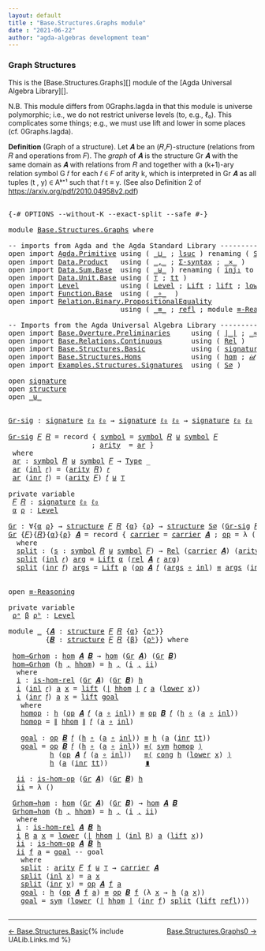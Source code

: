 ```yaml
---
layout: default
title : "Base.Structures.Graphs module"
date : "2021-06-22"
author: "agda-algebras development team"
---
```


### <a id="graph-structures">Graph Structures</a>

This is the [Base.Structures.Graphs][] module of the [Agda Universal Algebra Library][].

N.B. This module differs from 0Graphs.lagda in that this module is universe polymorphic; i.e., we do not restrict universe levels (to, e.g., ℓ₀). This complicates some things; e.g., we must use lift and lower in some places (cf. 0Graphs.lagda).

**Definition** (Graph of a structure). Let 𝑨 be an (𝑅,𝐹)-structure (relations from 𝑅 and operations from 𝐹).
The *graph* of 𝑨 is the structure Gr 𝑨 with the same domain as 𝑨 with relations from 𝑅 and together with a (k+1)-ary relation symbol G 𝑓 for each 𝑓 ∈ 𝐹 of arity k, which is interpreted in Gr 𝑨 as all tuples (t , y) ∈ Aᵏ⁺¹ such that 𝑓 t ≡ y. (See also Definition 2 of https://arxiv.org/pdf/2010.04958v2.pdf)


<pre class="Agda">

<a id="946" class="Symbol">{-#</a> <a id="950" class="Keyword">OPTIONS</a> <a id="958" class="Pragma">--without-K</a> <a id="970" class="Pragma">--exact-split</a> <a id="984" class="Pragma">--safe</a> <a id="991" class="Symbol">#-}</a>

<a id="996" class="Keyword">module</a> <a id="1003" href="Base.Structures.Graphs.html" class="Module">Base.Structures.Graphs</a> <a id="1026" class="Keyword">where</a>

<a id="1033" class="Comment">-- imports from Agda and the Agda Standard Library -------------------------------------------</a>
<a id="1128" class="Keyword">open</a> <a id="1133" class="Keyword">import</a> <a id="1140" href="Agda.Primitive.html" class="Module">Agda.Primitive</a> <a id="1155" class="Keyword">using</a> <a id="1161" class="Symbol">(</a> <a id="1163" href="Agda.Primitive.html#810" class="Primitive Operator">_⊔_</a> <a id="1167" class="Symbol">;</a> <a id="1169" href="Agda.Primitive.html#780" class="Primitive">lsuc</a> <a id="1174" class="Symbol">)</a> <a id="1176" class="Keyword">renaming</a> <a id="1185" class="Symbol">(</a> <a id="1187" href="Agda.Primitive.html#326" class="Primitive">Set</a> <a id="1191" class="Symbol">to</a> <a id="1194" class="Primitive">Type</a> <a id="1199" class="Symbol">;</a> <a id="1201" href="Agda.Primitive.html#764" class="Primitive">lzero</a>  <a id="1208" class="Symbol">to</a> <a id="1211" class="Primitive">ℓ₀</a> <a id="1214" class="Symbol">)</a>
<a id="1216" class="Keyword">open</a> <a id="1221" class="Keyword">import</a> <a id="1228" href="Data.Product.html" class="Module">Data.Product</a>   <a id="1243" class="Keyword">using</a> <a id="1249" class="Symbol">(</a> <a id="1251" href="Agda.Builtin.Sigma.html#236" class="InductiveConstructor Operator">_,_</a> <a id="1255" class="Symbol">;</a> <a id="1257" href="Data.Product.html#916" class="Function">Σ-syntax</a> <a id="1266" class="Symbol">;</a> <a id="1268" href="Data.Product.html#1167" class="Function Operator">_×_</a> <a id="1272" class="Symbol">)</a>
<a id="1274" class="Keyword">open</a> <a id="1279" class="Keyword">import</a> <a id="1286" href="Data.Sum.Base.html" class="Module">Data.Sum.Base</a>  <a id="1301" class="Keyword">using</a> <a id="1307" class="Symbol">(</a> <a id="1309" href="Data.Sum.Base.html#734" class="Datatype Operator">_⊎_</a> <a id="1313" class="Symbol">)</a> <a id="1315" class="Keyword">renaming</a> <a id="1324" class="Symbol">(</a> <a id="1326" href="Data.Sum.Base.html#784" class="InductiveConstructor">inj₁</a> <a id="1331" class="Symbol">to</a> <a id="1334" class="InductiveConstructor">inl</a> <a id="1338" class="Symbol">;</a> <a id="1340" href="Data.Sum.Base.html#809" class="InductiveConstructor">inj₂</a> <a id="1345" class="Symbol">to</a> <a id="1348" class="InductiveConstructor">inr</a> <a id="1352" class="Symbol">)</a>
<a id="1354" class="Keyword">open</a> <a id="1359" class="Keyword">import</a> <a id="1366" href="Data.Unit.Base.html" class="Module">Data.Unit.Base</a> <a id="1381" class="Keyword">using</a> <a id="1387" class="Symbol">(</a> <a id="1389" href="Agda.Builtin.Unit.html#164" class="Record">⊤</a> <a id="1391" class="Symbol">;</a> <a id="1393" href="Agda.Builtin.Unit.html#201" class="InductiveConstructor">tt</a> <a id="1396" class="Symbol">)</a>
<a id="1398" class="Keyword">open</a> <a id="1403" class="Keyword">import</a> <a id="1410" href="Level.html" class="Module">Level</a>          <a id="1425" class="Keyword">using</a> <a id="1431" class="Symbol">(</a> <a id="1433" href="Agda.Primitive.html#597" class="Postulate">Level</a> <a id="1439" class="Symbol">;</a> <a id="1441" href="Level.html#400" class="Record">Lift</a> <a id="1446" class="Symbol">;</a> <a id="1448" href="Level.html#457" class="InductiveConstructor">lift</a> <a id="1453" class="Symbol">;</a> <a id="1455" href="Level.html#470" class="Field">lower</a> <a id="1461" class="Symbol">)</a>
<a id="1463" class="Keyword">open</a> <a id="1468" class="Keyword">import</a> <a id="1475" href="Function.Base.html" class="Module">Function.Base</a>  <a id="1490" class="Keyword">using</a> <a id="1496" class="Symbol">(</a> <a id="1498" href="Function.Base.html#1031" class="Function Operator">_∘_</a>  <a id="1503" class="Symbol">)</a>
<a id="1505" class="Keyword">open</a> <a id="1510" class="Keyword">import</a> <a id="1517" href="Relation.Binary.PropositionalEquality.html" class="Module">Relation.Binary.PropositionalEquality</a>
                           <a id="1582" class="Keyword">using</a> <a id="1588" class="Symbol">(</a> <a id="1590" href="Agda.Builtin.Equality.html#151" class="Datatype Operator">_≡_</a> <a id="1594" class="Symbol">;</a> <a id="1596" href="Agda.Builtin.Equality.html#208" class="InductiveConstructor">refl</a> <a id="1601" class="Symbol">;</a> <a id="1603" class="Keyword">module</a> <a id="1610" href="Relation.Binary.PropositionalEquality.Core.html#2708" class="Module">≡-Reasoning</a> <a id="1622" class="Symbol">;</a> <a id="1624" href="Relation.Binary.PropositionalEquality.Core.html#1130" class="Function">cong</a> <a id="1629" class="Symbol">;</a> <a id="1631" href="Relation.Binary.PropositionalEquality.Core.html#1684" class="Function">sym</a> <a id="1635" class="Symbol">)</a>

<a id="1638" class="Comment">-- Imports from the Agda Universal Algebra Library ---------------------------------------------</a>
<a id="1735" class="Keyword">open</a> <a id="1740" class="Keyword">import</a> <a id="1747" href="Base.Overture.Preliminaries.html" class="Module">Base.Overture.Preliminaries</a>     <a id="1779" class="Keyword">using</a> <a id="1785" class="Symbol">(</a> <a id="1787" href="Base.Overture.Preliminaries.html#4402" class="Function Operator">∣_∣</a> <a id="1791" class="Symbol">;</a> <a id="1793" href="Base.Overture.Preliminaries.html#9670" class="Function Operator">_≈_</a> <a id="1797" class="Symbol">;</a> <a id="1799" href="Base.Overture.Preliminaries.html#4440" class="Function Operator">∥_∥</a> <a id="1803" class="Symbol">;</a> <a id="1805" href="Base.Overture.Preliminaries.html#5321" class="Function Operator">_∙_</a> <a id="1809" class="Symbol">;</a> <a id="1811" href="Base.Overture.Preliminaries.html#8995" class="Function">lower∼lift</a> <a id="1822" class="Symbol">;</a> <a id="1824" href="Base.Overture.Preliminaries.html#8919" class="Function">lift∼lower</a> <a id="1835" class="Symbol">)</a>
<a id="1837" class="Keyword">open</a> <a id="1842" class="Keyword">import</a> <a id="1849" href="Base.Relations.Continuous.html" class="Module">Base.Relations.Continuous</a>       <a id="1881" class="Keyword">using</a> <a id="1887" class="Symbol">(</a> <a id="1889" href="Base.Relations.Continuous.html#3942" class="Function">Rel</a> <a id="1893" class="Symbol">)</a>
<a id="1895" class="Keyword">open</a> <a id="1900" class="Keyword">import</a> <a id="1907" href="Base.Structures.Basic.html" class="Module">Base.Structures.Basic</a>           <a id="1939" class="Keyword">using</a> <a id="1945" class="Symbol">(</a> <a id="1947" href="Base.Structures.Basic.html#1264" class="Record">signature</a> <a id="1957" class="Symbol">;</a> <a id="1959" href="Base.Structures.Basic.html#1598" class="Record">structure</a> <a id="1969" class="Symbol">)</a>
<a id="1971" class="Keyword">open</a> <a id="1976" class="Keyword">import</a> <a id="1983" href="Base.Structures.Homs.html" class="Module">Base.Structures.Homs</a>            <a id="2015" class="Keyword">using</a> <a id="2021" class="Symbol">(</a> <a id="2023" href="Base.Structures.Homs.html#2869" class="Function">hom</a> <a id="2027" class="Symbol">;</a> <a id="2029" href="Base.Structures.Homs.html#3970" class="Function">𝒾𝒹</a> <a id="2032" class="Symbol">;</a> <a id="2034" href="Base.Structures.Homs.html#3878" class="Function">∘-hom</a> <a id="2040" class="Symbol">;</a> <a id="2042" href="Base.Structures.Homs.html#4917" class="Function">𝓁𝒾𝒻𝓉</a> <a id="2047" class="Symbol">;</a> <a id="2049" href="Base.Structures.Homs.html#5297" class="Function">𝓁ℴ𝓌ℯ𝓇</a> <a id="2055" class="Symbol">;</a> <a id="2057" href="Base.Structures.Homs.html#2453" class="Function">is-hom-rel</a><a id="2067" class="Symbol">;</a> <a id="2069" href="Base.Structures.Homs.html#2672" class="Function">is-hom-op</a><a id="2078" class="Symbol">)</a>
<a id="2080" class="Keyword">open</a> <a id="2085" class="Keyword">import</a> <a id="2092" href="Examples.Structures.Signatures.html" class="Module">Examples.Structures.Signatures</a>  <a id="2124" class="Keyword">using</a> <a id="2130" class="Symbol">(</a> <a id="2132" href="Examples.Structures.Signatures.html#710" class="Function">S∅</a> <a id="2135" class="Symbol">)</a>

<a id="2138" class="Keyword">open</a> <a id="2143" href="Base.Structures.Basic.html#1264" class="Module">signature</a>
<a id="2153" class="Keyword">open</a> <a id="2158" href="Base.Structures.Basic.html#1598" class="Module">structure</a>
<a id="2168" class="Keyword">open</a> <a id="2173" href="Data.Sum.Base.html#734" class="Module Operator">_⊎_</a>


<a id="Gr-sig"></a><a id="2179" href="Base.Structures.Graphs.html#2179" class="Function">Gr-sig</a> <a id="2186" class="Symbol">:</a> <a id="2188" href="Base.Structures.Basic.html#1264" class="Record">signature</a> <a id="2198" href="Base.Structures.Graphs.html#1211" class="Primitive">ℓ₀</a> <a id="2201" href="Base.Structures.Graphs.html#1211" class="Primitive">ℓ₀</a> <a id="2204" class="Symbol">→</a> <a id="2206" href="Base.Structures.Basic.html#1264" class="Record">signature</a> <a id="2216" href="Base.Structures.Graphs.html#1211" class="Primitive">ℓ₀</a> <a id="2219" href="Base.Structures.Graphs.html#1211" class="Primitive">ℓ₀</a> <a id="2222" class="Symbol">→</a> <a id="2224" href="Base.Structures.Basic.html#1264" class="Record">signature</a> <a id="2234" href="Base.Structures.Graphs.html#1211" class="Primitive">ℓ₀</a> <a id="2237" href="Base.Structures.Graphs.html#1211" class="Primitive">ℓ₀</a>

<a id="2241" href="Base.Structures.Graphs.html#2179" class="Function">Gr-sig</a> <a id="2248" href="Base.Structures.Graphs.html#2248" class="Bound">𝐹</a> <a id="2250" href="Base.Structures.Graphs.html#2250" class="Bound">𝑅</a> <a id="2252" class="Symbol">=</a> <a id="2254" class="Keyword">record</a> <a id="2261" class="Symbol">{</a> <a id="2263" href="Base.Structures.Basic.html#1325" class="Field">symbol</a> <a id="2270" class="Symbol">=</a> <a id="2272" href="Base.Structures.Basic.html#1325" class="Field">symbol</a> <a id="2279" href="Base.Structures.Graphs.html#2250" class="Bound">𝑅</a> <a id="2281" href="Data.Sum.Base.html#734" class="Datatype Operator">⊎</a> <a id="2283" href="Base.Structures.Basic.html#1325" class="Field">symbol</a> <a id="2290" href="Base.Structures.Graphs.html#2248" class="Bound">𝐹</a>
                    <a id="2312" class="Symbol">;</a> <a id="2314" href="Base.Structures.Basic.html#1343" class="Field">arity</a>  <a id="2321" class="Symbol">=</a> <a id="2323" href="Base.Structures.Graphs.html#2336" class="Function">ar</a> <a id="2326" class="Symbol">}</a>
 <a id="2329" class="Keyword">where</a>
 <a id="2336" href="Base.Structures.Graphs.html#2336" class="Function">ar</a> <a id="2339" class="Symbol">:</a> <a id="2341" href="Base.Structures.Basic.html#1325" class="Field">symbol</a> <a id="2348" href="Base.Structures.Graphs.html#2250" class="Bound">𝑅</a> <a id="2350" href="Data.Sum.Base.html#734" class="Datatype Operator">⊎</a> <a id="2352" href="Base.Structures.Basic.html#1325" class="Field">symbol</a> <a id="2359" href="Base.Structures.Graphs.html#2248" class="Bound">𝐹</a> <a id="2361" class="Symbol">→</a> <a id="2363" href="Base.Structures.Graphs.html#1194" class="Primitive">Type</a> <a id="2368" class="Symbol">_</a>
 <a id="2371" href="Base.Structures.Graphs.html#2336" class="Function">ar</a> <a id="2374" class="Symbol">(</a><a id="2375" href="Base.Structures.Graphs.html#1334" class="InductiveConstructor">inl</a> <a id="2379" href="Base.Structures.Graphs.html#2379" class="Bound">𝑟</a><a id="2380" class="Symbol">)</a> <a id="2382" class="Symbol">=</a> <a id="2384" class="Symbol">(</a><a id="2385" href="Base.Structures.Basic.html#1343" class="Field">arity</a> <a id="2391" href="Base.Structures.Graphs.html#2250" class="Bound">𝑅</a><a id="2392" class="Symbol">)</a> <a id="2394" href="Base.Structures.Graphs.html#2379" class="Bound">𝑟</a>
 <a id="2397" href="Base.Structures.Graphs.html#2336" class="Function">ar</a> <a id="2400" class="Symbol">(</a><a id="2401" href="Base.Structures.Graphs.html#1348" class="InductiveConstructor">inr</a> <a id="2405" href="Base.Structures.Graphs.html#2405" class="Bound">𝑓</a><a id="2406" class="Symbol">)</a> <a id="2408" class="Symbol">=</a> <a id="2410" class="Symbol">(</a><a id="2411" href="Base.Structures.Basic.html#1343" class="Field">arity</a> <a id="2417" href="Base.Structures.Graphs.html#2248" class="Bound">𝐹</a><a id="2418" class="Symbol">)</a> <a id="2420" href="Base.Structures.Graphs.html#2405" class="Bound">𝑓</a> <a id="2422" href="Data.Sum.Base.html#734" class="Datatype Operator">⊎</a> <a id="2424" href="Agda.Builtin.Unit.html#164" class="Record">⊤</a>

<a id="2427" class="Keyword">private</a> <a id="2435" class="Keyword">variable</a>
 <a id="2445" href="Base.Structures.Graphs.html#2445" class="Generalizable">𝐹</a> <a id="2447" href="Base.Structures.Graphs.html#2447" class="Generalizable">𝑅</a> <a id="2449" class="Symbol">:</a> <a id="2451" href="Base.Structures.Basic.html#1264" class="Record">signature</a> <a id="2461" href="Base.Structures.Graphs.html#1211" class="Primitive">ℓ₀</a> <a id="2464" href="Base.Structures.Graphs.html#1211" class="Primitive">ℓ₀</a>
 <a id="2468" href="Base.Structures.Graphs.html#2468" class="Generalizable">α</a> <a id="2470" href="Base.Structures.Graphs.html#2470" class="Generalizable">ρ</a> <a id="2472" class="Symbol">:</a> <a id="2474" href="Agda.Primitive.html#597" class="Postulate">Level</a>

<a id="Gr"></a><a id="2481" href="Base.Structures.Graphs.html#2481" class="Function">Gr</a> <a id="2484" class="Symbol">:</a> <a id="2486" class="Symbol">∀{</a><a id="2488" href="Base.Structures.Graphs.html#2488" class="Bound">α</a> <a id="2490" href="Base.Structures.Graphs.html#2490" class="Bound">ρ</a><a id="2491" class="Symbol">}</a> <a id="2493" class="Symbol">→</a> <a id="2495" href="Base.Structures.Basic.html#1598" class="Record">structure</a> <a id="2505" href="Base.Structures.Graphs.html#2445" class="Generalizable">𝐹</a> <a id="2507" href="Base.Structures.Graphs.html#2447" class="Generalizable">𝑅</a> <a id="2509" class="Symbol">{</a><a id="2510" href="Base.Structures.Graphs.html#2488" class="Bound">α</a><a id="2511" class="Symbol">}</a> <a id="2513" class="Symbol">{</a><a id="2514" href="Base.Structures.Graphs.html#2490" class="Bound">ρ</a><a id="2515" class="Symbol">}</a> <a id="2517" class="Symbol">→</a> <a id="2519" href="Base.Structures.Basic.html#1598" class="Record">structure</a> <a id="2529" href="Examples.Structures.Signatures.html#710" class="Function">S∅</a> <a id="2532" class="Symbol">(</a><a id="2533" href="Base.Structures.Graphs.html#2179" class="Function">Gr-sig</a> <a id="2540" href="Base.Structures.Graphs.html#2445" class="Generalizable">𝐹</a> <a id="2542" href="Base.Structures.Graphs.html#2447" class="Generalizable">𝑅</a><a id="2543" class="Symbol">)</a> <a id="2545" class="Symbol">{</a><a id="2546" href="Base.Structures.Graphs.html#2488" class="Bound">α</a><a id="2547" class="Symbol">}</a> <a id="2549" class="Symbol">{</a><a id="2550" href="Base.Structures.Graphs.html#2488" class="Bound">α</a> <a id="2552" href="Agda.Primitive.html#810" class="Primitive Operator">⊔</a> <a id="2554" href="Base.Structures.Graphs.html#2490" class="Bound">ρ</a><a id="2555" class="Symbol">}</a>
<a id="2557" href="Base.Structures.Graphs.html#2481" class="Function">Gr</a> <a id="2560" class="Symbol">{</a><a id="2561" href="Base.Structures.Graphs.html#2561" class="Bound">𝐹</a><a id="2562" class="Symbol">}{</a><a id="2564" href="Base.Structures.Graphs.html#2564" class="Bound">𝑅</a><a id="2565" class="Symbol">}{</a><a id="2567" href="Base.Structures.Graphs.html#2567" class="Bound">α</a><a id="2568" class="Symbol">}{</a><a id="2570" href="Base.Structures.Graphs.html#2570" class="Bound">ρ</a><a id="2571" class="Symbol">}</a> <a id="2573" href="Base.Structures.Graphs.html#2573" class="Bound">𝑨</a> <a id="2575" class="Symbol">=</a> <a id="2577" class="Keyword">record</a> <a id="2584" class="Symbol">{</a> <a id="2586" href="Base.Structures.Basic.html#1750" class="Field">carrier</a> <a id="2594" class="Symbol">=</a> <a id="2596" href="Base.Structures.Basic.html#1750" class="Field">carrier</a> <a id="2604" href="Base.Structures.Graphs.html#2573" class="Bound">𝑨</a> <a id="2606" class="Symbol">;</a> <a id="2608" href="Base.Structures.Basic.html#1769" class="Field">op</a> <a id="2611" class="Symbol">=</a> <a id="2613" class="Symbol">λ</a> <a id="2615" class="Symbol">()</a> <a id="2618" class="Symbol">;</a> <a id="2620" href="Base.Structures.Basic.html#1853" class="Field">rel</a> <a id="2624" class="Symbol">=</a> <a id="2626" href="Base.Structures.Graphs.html#2644" class="Function">split</a> <a id="2632" class="Symbol">}</a>
  <a id="2636" class="Keyword">where</a>
  <a id="2644" href="Base.Structures.Graphs.html#2644" class="Function">split</a> <a id="2650" class="Symbol">:</a> <a id="2652" class="Symbol">(</a><a id="2653" href="Base.Structures.Graphs.html#2653" class="Bound">s</a> <a id="2655" class="Symbol">:</a> <a id="2657" href="Base.Structures.Basic.html#1325" class="Field">symbol</a> <a id="2664" href="Base.Structures.Graphs.html#2564" class="Bound">𝑅</a> <a id="2666" href="Data.Sum.Base.html#734" class="Datatype Operator">⊎</a> <a id="2668" href="Base.Structures.Basic.html#1325" class="Field">symbol</a> <a id="2675" href="Base.Structures.Graphs.html#2561" class="Bound">𝐹</a><a id="2676" class="Symbol">)</a> <a id="2678" class="Symbol">→</a> <a id="2680" href="Base.Relations.Continuous.html#3942" class="Function">Rel</a> <a id="2684" class="Symbol">(</a><a id="2685" href="Base.Structures.Basic.html#1750" class="Field">carrier</a> <a id="2693" href="Base.Structures.Graphs.html#2573" class="Bound">𝑨</a><a id="2694" class="Symbol">)</a> <a id="2696" class="Symbol">(</a><a id="2697" href="Base.Structures.Basic.html#1343" class="Field">arity</a> <a id="2703" class="Symbol">(</a><a id="2704" href="Base.Structures.Graphs.html#2179" class="Function">Gr-sig</a> <a id="2711" href="Base.Structures.Graphs.html#2561" class="Bound">𝐹</a> <a id="2713" href="Base.Structures.Graphs.html#2564" class="Bound">𝑅</a><a id="2714" class="Symbol">)</a> <a id="2716" href="Base.Structures.Graphs.html#2653" class="Bound">s</a><a id="2717" class="Symbol">)</a> <a id="2719" class="Symbol">{</a><a id="2720" href="Base.Structures.Graphs.html#2567" class="Bound">α</a> <a id="2722" href="Agda.Primitive.html#810" class="Primitive Operator">⊔</a> <a id="2724" href="Base.Structures.Graphs.html#2570" class="Bound">ρ</a><a id="2725" class="Symbol">}</a>
  <a id="2729" href="Base.Structures.Graphs.html#2644" class="Function">split</a> <a id="2735" class="Symbol">(</a><a id="2736" href="Base.Structures.Graphs.html#1334" class="InductiveConstructor">inl</a> <a id="2740" href="Base.Structures.Graphs.html#2740" class="Bound">𝑟</a><a id="2741" class="Symbol">)</a> <a id="2743" href="Base.Structures.Graphs.html#2743" class="Bound">arg</a> <a id="2747" class="Symbol">=</a> <a id="2749" href="Level.html#400" class="Record">Lift</a> <a id="2754" href="Base.Structures.Graphs.html#2567" class="Bound">α</a> <a id="2756" class="Symbol">(</a><a id="2757" href="Base.Structures.Basic.html#1853" class="Field">rel</a> <a id="2761" href="Base.Structures.Graphs.html#2573" class="Bound">𝑨</a> <a id="2763" href="Base.Structures.Graphs.html#2740" class="Bound">𝑟</a> <a id="2765" href="Base.Structures.Graphs.html#2743" class="Bound">arg</a><a id="2768" class="Symbol">)</a>
  <a id="2772" href="Base.Structures.Graphs.html#2644" class="Function">split</a> <a id="2778" class="Symbol">(</a><a id="2779" href="Base.Structures.Graphs.html#1348" class="InductiveConstructor">inr</a> <a id="2783" href="Base.Structures.Graphs.html#2783" class="Bound">𝑓</a><a id="2784" class="Symbol">)</a> <a id="2786" href="Base.Structures.Graphs.html#2786" class="Bound">args</a> <a id="2791" class="Symbol">=</a> <a id="2793" href="Level.html#400" class="Record">Lift</a> <a id="2798" href="Base.Structures.Graphs.html#2570" class="Bound">ρ</a> <a id="2800" class="Symbol">(</a><a id="2801" href="Base.Structures.Basic.html#1769" class="Field">op</a> <a id="2804" href="Base.Structures.Graphs.html#2573" class="Bound">𝑨</a> <a id="2806" href="Base.Structures.Graphs.html#2783" class="Bound">𝑓</a> <a id="2808" class="Symbol">(</a><a id="2809" href="Base.Structures.Graphs.html#2786" class="Bound">args</a> <a id="2814" href="Function.Base.html#1031" class="Function Operator">∘</a> <a id="2816" href="Base.Structures.Graphs.html#1334" class="InductiveConstructor">inl</a><a id="2819" class="Symbol">)</a> <a id="2821" href="Agda.Builtin.Equality.html#151" class="Datatype Operator">≡</a> <a id="2823" href="Base.Structures.Graphs.html#2786" class="Bound">args</a> <a id="2828" class="Symbol">(</a><a id="2829" href="Base.Structures.Graphs.html#1348" class="InductiveConstructor">inr</a> <a id="2833" href="Agda.Builtin.Unit.html#201" class="InductiveConstructor">tt</a><a id="2835" class="Symbol">))</a>


<a id="2840" class="Keyword">open</a> <a id="2845" href="Relation.Binary.PropositionalEquality.Core.html#2708" class="Module">≡-Reasoning</a>

<a id="2858" class="Keyword">private</a> <a id="2866" class="Keyword">variable</a>
 <a id="2876" href="Base.Structures.Graphs.html#2876" class="Generalizable">ρᵃ</a> <a id="2879" href="Base.Structures.Graphs.html#2879" class="Generalizable">β</a> <a id="2881" href="Base.Structures.Graphs.html#2881" class="Generalizable">ρᵇ</a> <a id="2884" class="Symbol">:</a> <a id="2886" href="Agda.Primitive.html#597" class="Postulate">Level</a>

<a id="2893" class="Keyword">module</a> <a id="2900" href="Base.Structures.Graphs.html#2900" class="Module">_</a> <a id="2902" class="Symbol">{</a><a id="2903" href="Base.Structures.Graphs.html#2903" class="Bound">𝑨</a> <a id="2905" class="Symbol">:</a> <a id="2907" href="Base.Structures.Basic.html#1598" class="Record">structure</a> <a id="2917" href="Base.Structures.Graphs.html#2445" class="Generalizable">𝐹</a> <a id="2919" href="Base.Structures.Graphs.html#2447" class="Generalizable">𝑅</a> <a id="2921" class="Symbol">{</a><a id="2922" href="Base.Structures.Graphs.html#2468" class="Generalizable">α</a><a id="2923" class="Symbol">}</a> <a id="2925" class="Symbol">{</a><a id="2926" href="Base.Structures.Graphs.html#2876" class="Generalizable">ρᵃ</a><a id="2928" class="Symbol">}}</a>
         <a id="2940" class="Symbol">{</a><a id="2941" href="Base.Structures.Graphs.html#2941" class="Bound">𝑩</a> <a id="2943" class="Symbol">:</a> <a id="2945" href="Base.Structures.Basic.html#1598" class="Record">structure</a> <a id="2955" href="Base.Structures.Graphs.html#2445" class="Generalizable">𝐹</a> <a id="2957" href="Base.Structures.Graphs.html#2447" class="Generalizable">𝑅</a> <a id="2959" class="Symbol">{</a><a id="2960" href="Base.Structures.Graphs.html#2879" class="Generalizable">β</a><a id="2961" class="Symbol">}</a> <a id="2963" class="Symbol">{</a><a id="2964" href="Base.Structures.Graphs.html#2881" class="Generalizable">ρᵇ</a><a id="2966" class="Symbol">}}</a> <a id="2969" class="Keyword">where</a>

 <a id="2977" href="Base.Structures.Graphs.html#2977" class="Function">hom→Grhom</a> <a id="2987" class="Symbol">:</a> <a id="2989" href="Base.Structures.Homs.html#2869" class="Function">hom</a> <a id="2993" href="Base.Structures.Graphs.html#2903" class="Bound">𝑨</a> <a id="2995" href="Base.Structures.Graphs.html#2941" class="Bound">𝑩</a> <a id="2997" class="Symbol">→</a> <a id="2999" href="Base.Structures.Homs.html#2869" class="Function">hom</a> <a id="3003" class="Symbol">(</a><a id="3004" href="Base.Structures.Graphs.html#2481" class="Function">Gr</a> <a id="3007" href="Base.Structures.Graphs.html#2903" class="Bound">𝑨</a><a id="3008" class="Symbol">)</a> <a id="3010" class="Symbol">(</a><a id="3011" href="Base.Structures.Graphs.html#2481" class="Function">Gr</a> <a id="3014" href="Base.Structures.Graphs.html#2941" class="Bound">𝑩</a><a id="3015" class="Symbol">)</a>
 <a id="3018" href="Base.Structures.Graphs.html#2977" class="Function">hom→Grhom</a> <a id="3028" class="Symbol">(</a><a id="3029" href="Base.Structures.Graphs.html#3029" class="Bound">h</a> <a id="3031" href="Agda.Builtin.Sigma.html#236" class="InductiveConstructor Operator">,</a> <a id="3033" href="Base.Structures.Graphs.html#3033" class="Bound">hhom</a><a id="3037" class="Symbol">)</a> <a id="3039" class="Symbol">=</a> <a id="3041" href="Base.Structures.Graphs.html#3029" class="Bound">h</a> <a id="3043" href="Agda.Builtin.Sigma.html#236" class="InductiveConstructor Operator">,</a> <a id="3045" class="Symbol">(</a><a id="3046" href="Base.Structures.Graphs.html#3064" class="Function">i</a> <a id="3048" href="Agda.Builtin.Sigma.html#236" class="InductiveConstructor Operator">,</a> <a id="3050" href="Base.Structures.Graphs.html#3461" class="Function">ii</a><a id="3052" class="Symbol">)</a>
  <a id="3056" class="Keyword">where</a>
  <a id="3064" href="Base.Structures.Graphs.html#3064" class="Function">i</a> <a id="3066" class="Symbol">:</a> <a id="3068" href="Base.Structures.Homs.html#2453" class="Function">is-hom-rel</a> <a id="3079" class="Symbol">(</a><a id="3080" href="Base.Structures.Graphs.html#2481" class="Function">Gr</a> <a id="3083" href="Base.Structures.Graphs.html#2903" class="Bound">𝑨</a><a id="3084" class="Symbol">)</a> <a id="3086" class="Symbol">(</a><a id="3087" href="Base.Structures.Graphs.html#2481" class="Function">Gr</a> <a id="3090" href="Base.Structures.Graphs.html#2941" class="Bound">𝑩</a><a id="3091" class="Symbol">)</a> <a id="3093" href="Base.Structures.Graphs.html#3029" class="Bound">h</a>
  <a id="3097" href="Base.Structures.Graphs.html#3064" class="Function">i</a> <a id="3099" class="Symbol">(</a><a id="3100" href="Base.Structures.Graphs.html#1334" class="InductiveConstructor">inl</a> <a id="3104" href="Base.Structures.Graphs.html#3104" class="Bound">𝑟</a><a id="3105" class="Symbol">)</a> <a id="3107" href="Base.Structures.Graphs.html#3107" class="Bound">a</a> <a id="3109" href="Base.Structures.Graphs.html#3109" class="Bound">x</a> <a id="3111" class="Symbol">=</a> <a id="3113" href="Level.html#457" class="InductiveConstructor">lift</a> <a id="3118" class="Symbol">(</a><a id="3119" href="Base.Overture.Preliminaries.html#4402" class="Function Operator">∣</a> <a id="3121" href="Base.Structures.Graphs.html#3033" class="Bound">hhom</a> <a id="3126" href="Base.Overture.Preliminaries.html#4402" class="Function Operator">∣</a> <a id="3128" href="Base.Structures.Graphs.html#3104" class="Bound">𝑟</a> <a id="3130" href="Base.Structures.Graphs.html#3107" class="Bound">a</a> <a id="3132" class="Symbol">(</a><a id="3133" href="Level.html#470" class="Field">lower</a> <a id="3139" href="Base.Structures.Graphs.html#3109" class="Bound">x</a><a id="3140" class="Symbol">))</a>
  <a id="3145" href="Base.Structures.Graphs.html#3064" class="Function">i</a> <a id="3147" class="Symbol">(</a><a id="3148" href="Base.Structures.Graphs.html#1348" class="InductiveConstructor">inr</a> <a id="3152" href="Base.Structures.Graphs.html#3152" class="Bound">𝑓</a><a id="3153" class="Symbol">)</a> <a id="3155" href="Base.Structures.Graphs.html#3155" class="Bound">a</a> <a id="3157" href="Base.Structures.Graphs.html#3157" class="Bound">x</a> <a id="3159" class="Symbol">=</a> <a id="3161" href="Level.html#457" class="InductiveConstructor">lift</a> <a id="3166" href="Base.Structures.Graphs.html#3273" class="Function">goal</a>
   <a id="3174" class="Keyword">where</a>
   <a id="3183" href="Base.Structures.Graphs.html#3183" class="Function">homop</a> <a id="3189" class="Symbol">:</a> <a id="3191" href="Base.Structures.Graphs.html#3029" class="Bound">h</a> <a id="3193" class="Symbol">(</a><a id="3194" href="Base.Structures.Basic.html#1769" class="Field">op</a> <a id="3197" href="Base.Structures.Graphs.html#2903" class="Bound">𝑨</a> <a id="3199" href="Base.Structures.Graphs.html#3152" class="Bound">𝑓</a> <a id="3201" class="Symbol">(</a><a id="3202" href="Base.Structures.Graphs.html#3155" class="Bound">a</a> <a id="3204" href="Function.Base.html#1031" class="Function Operator">∘</a> <a id="3206" href="Base.Structures.Graphs.html#1334" class="InductiveConstructor">inl</a><a id="3209" class="Symbol">))</a> <a id="3212" href="Agda.Builtin.Equality.html#151" class="Datatype Operator">≡</a> <a id="3214" href="Base.Structures.Basic.html#1769" class="Field">op</a> <a id="3217" href="Base.Structures.Graphs.html#2941" class="Bound">𝑩</a> <a id="3219" href="Base.Structures.Graphs.html#3152" class="Bound">𝑓</a> <a id="3221" class="Symbol">(</a><a id="3222" href="Base.Structures.Graphs.html#3029" class="Bound">h</a> <a id="3224" href="Function.Base.html#1031" class="Function Operator">∘</a> <a id="3226" class="Symbol">(</a><a id="3227" href="Base.Structures.Graphs.html#3155" class="Bound">a</a> <a id="3229" href="Function.Base.html#1031" class="Function Operator">∘</a> <a id="3231" href="Base.Structures.Graphs.html#1334" class="InductiveConstructor">inl</a><a id="3234" class="Symbol">))</a>
   <a id="3240" href="Base.Structures.Graphs.html#3183" class="Function">homop</a> <a id="3246" class="Symbol">=</a> <a id="3248" href="Base.Overture.Preliminaries.html#4440" class="Function Operator">∥</a> <a id="3250" href="Base.Structures.Graphs.html#3033" class="Bound">hhom</a> <a id="3255" href="Base.Overture.Preliminaries.html#4440" class="Function Operator">∥</a> <a id="3257" href="Base.Structures.Graphs.html#3152" class="Bound">𝑓</a> <a id="3259" class="Symbol">(</a><a id="3260" href="Base.Structures.Graphs.html#3155" class="Bound">a</a> <a id="3262" href="Function.Base.html#1031" class="Function Operator">∘</a> <a id="3264" href="Base.Structures.Graphs.html#1334" class="InductiveConstructor">inl</a><a id="3267" class="Symbol">)</a>

   <a id="3273" href="Base.Structures.Graphs.html#3273" class="Function">goal</a> <a id="3278" class="Symbol">:</a> <a id="3280" href="Base.Structures.Basic.html#1769" class="Field">op</a> <a id="3283" href="Base.Structures.Graphs.html#2941" class="Bound">𝑩</a> <a id="3285" href="Base.Structures.Graphs.html#3152" class="Bound">𝑓</a> <a id="3287" class="Symbol">(</a><a id="3288" href="Base.Structures.Graphs.html#3029" class="Bound">h</a> <a id="3290" href="Function.Base.html#1031" class="Function Operator">∘</a> <a id="3292" class="Symbol">(</a><a id="3293" href="Base.Structures.Graphs.html#3155" class="Bound">a</a> <a id="3295" href="Function.Base.html#1031" class="Function Operator">∘</a> <a id="3297" href="Base.Structures.Graphs.html#1334" class="InductiveConstructor">inl</a><a id="3300" class="Symbol">))</a> <a id="3303" href="Agda.Builtin.Equality.html#151" class="Datatype Operator">≡</a> <a id="3305" href="Base.Structures.Graphs.html#3029" class="Bound">h</a> <a id="3307" class="Symbol">(</a><a id="3308" href="Base.Structures.Graphs.html#3155" class="Bound">a</a> <a id="3310" class="Symbol">(</a><a id="3311" href="Base.Structures.Graphs.html#1348" class="InductiveConstructor">inr</a> <a id="3315" href="Agda.Builtin.Unit.html#201" class="InductiveConstructor">tt</a><a id="3317" class="Symbol">))</a>
   <a id="3323" href="Base.Structures.Graphs.html#3273" class="Function">goal</a> <a id="3328" class="Symbol">=</a> <a id="3330" href="Base.Structures.Basic.html#1769" class="Field">op</a> <a id="3333" href="Base.Structures.Graphs.html#2941" class="Bound">𝑩</a> <a id="3335" href="Base.Structures.Graphs.html#3152" class="Bound">𝑓</a> <a id="3337" class="Symbol">(</a><a id="3338" href="Base.Structures.Graphs.html#3029" class="Bound">h</a> <a id="3340" href="Function.Base.html#1031" class="Function Operator">∘</a> <a id="3342" class="Symbol">(</a><a id="3343" href="Base.Structures.Graphs.html#3155" class="Bound">a</a> <a id="3345" href="Function.Base.html#1031" class="Function Operator">∘</a> <a id="3347" href="Base.Structures.Graphs.html#1334" class="InductiveConstructor">inl</a><a id="3350" class="Symbol">))</a> <a id="3353" href="Relation.Binary.PropositionalEquality.Core.html#2923" class="Function">≡⟨</a> <a id="3356" href="Relation.Binary.PropositionalEquality.Core.html#1684" class="Function">sym</a> <a id="3360" href="Base.Structures.Graphs.html#3183" class="Function">homop</a> <a id="3366" href="Relation.Binary.PropositionalEquality.Core.html#2923" class="Function">⟩</a>
          <a id="3378" href="Base.Structures.Graphs.html#3029" class="Bound">h</a> <a id="3380" class="Symbol">(</a><a id="3381" href="Base.Structures.Basic.html#1769" class="Field">op</a> <a id="3384" href="Base.Structures.Graphs.html#2903" class="Bound">𝑨</a> <a id="3386" href="Base.Structures.Graphs.html#3152" class="Bound">𝑓</a> <a id="3388" class="Symbol">(</a><a id="3389" href="Base.Structures.Graphs.html#3155" class="Bound">a</a> <a id="3391" href="Function.Base.html#1031" class="Function Operator">∘</a> <a id="3393" href="Base.Structures.Graphs.html#1334" class="InductiveConstructor">inl</a><a id="3396" class="Symbol">))</a>   <a id="3401" href="Relation.Binary.PropositionalEquality.Core.html#2923" class="Function">≡⟨</a> <a id="3404" href="Relation.Binary.PropositionalEquality.Core.html#1130" class="Function">cong</a> <a id="3409" href="Base.Structures.Graphs.html#3029" class="Bound">h</a> <a id="3411" class="Symbol">(</a><a id="3412" href="Level.html#470" class="Field">lower</a> <a id="3418" href="Base.Structures.Graphs.html#3157" class="Bound">x</a><a id="3419" class="Symbol">)</a> <a id="3421" href="Relation.Binary.PropositionalEquality.Core.html#2923" class="Function">⟩</a>
          <a id="3433" href="Base.Structures.Graphs.html#3029" class="Bound">h</a> <a id="3435" class="Symbol">(</a><a id="3436" href="Base.Structures.Graphs.html#3155" class="Bound">a</a> <a id="3438" class="Symbol">(</a><a id="3439" href="Base.Structures.Graphs.html#1348" class="InductiveConstructor">inr</a> <a id="3443" href="Agda.Builtin.Unit.html#201" class="InductiveConstructor">tt</a><a id="3445" class="Symbol">))</a>         <a id="3456" href="Relation.Binary.PropositionalEquality.Core.html#3105" class="Function Operator">∎</a>

  <a id="3461" href="Base.Structures.Graphs.html#3461" class="Function">ii</a> <a id="3464" class="Symbol">:</a> <a id="3466" href="Base.Structures.Homs.html#2672" class="Function">is-hom-op</a> <a id="3476" class="Symbol">(</a><a id="3477" href="Base.Structures.Graphs.html#2481" class="Function">Gr</a> <a id="3480" href="Base.Structures.Graphs.html#2903" class="Bound">𝑨</a><a id="3481" class="Symbol">)</a> <a id="3483" class="Symbol">(</a><a id="3484" href="Base.Structures.Graphs.html#2481" class="Function">Gr</a> <a id="3487" href="Base.Structures.Graphs.html#2941" class="Bound">𝑩</a><a id="3488" class="Symbol">)</a> <a id="3490" href="Base.Structures.Graphs.html#3029" class="Bound">h</a>
  <a id="3494" href="Base.Structures.Graphs.html#3461" class="Function">ii</a> <a id="3497" class="Symbol">=</a> <a id="3499" class="Symbol">λ</a> <a id="3501" class="Symbol">()</a>

 <a id="3506" href="Base.Structures.Graphs.html#3506" class="Function">Grhom→hom</a> <a id="3516" class="Symbol">:</a> <a id="3518" href="Base.Structures.Homs.html#2869" class="Function">hom</a> <a id="3522" class="Symbol">(</a><a id="3523" href="Base.Structures.Graphs.html#2481" class="Function">Gr</a> <a id="3526" href="Base.Structures.Graphs.html#2903" class="Bound">𝑨</a><a id="3527" class="Symbol">)</a> <a id="3529" class="Symbol">(</a><a id="3530" href="Base.Structures.Graphs.html#2481" class="Function">Gr</a> <a id="3533" href="Base.Structures.Graphs.html#2941" class="Bound">𝑩</a><a id="3534" class="Symbol">)</a> <a id="3536" class="Symbol">→</a> <a id="3538" href="Base.Structures.Homs.html#2869" class="Function">hom</a> <a id="3542" href="Base.Structures.Graphs.html#2903" class="Bound">𝑨</a> <a id="3544" href="Base.Structures.Graphs.html#2941" class="Bound">𝑩</a>
 <a id="3547" href="Base.Structures.Graphs.html#3506" class="Function">Grhom→hom</a> <a id="3557" class="Symbol">(</a><a id="3558" href="Base.Structures.Graphs.html#3558" class="Bound">h</a> <a id="3560" href="Agda.Builtin.Sigma.html#236" class="InductiveConstructor Operator">,</a> <a id="3562" href="Base.Structures.Graphs.html#3562" class="Bound">hhom</a><a id="3566" class="Symbol">)</a> <a id="3568" class="Symbol">=</a> <a id="3570" href="Base.Structures.Graphs.html#3558" class="Bound">h</a> <a id="3572" href="Agda.Builtin.Sigma.html#236" class="InductiveConstructor Operator">,</a> <a id="3574" class="Symbol">(</a><a id="3575" href="Base.Structures.Graphs.html#3593" class="Function">i</a> <a id="3577" href="Agda.Builtin.Sigma.html#236" class="InductiveConstructor Operator">,</a> <a id="3579" href="Base.Structures.Graphs.html#3664" class="Function">ii</a><a id="3581" class="Symbol">)</a>
  <a id="3585" class="Keyword">where</a>
  <a id="3593" href="Base.Structures.Graphs.html#3593" class="Function">i</a> <a id="3595" class="Symbol">:</a> <a id="3597" href="Base.Structures.Homs.html#2453" class="Function">is-hom-rel</a> <a id="3608" href="Base.Structures.Graphs.html#2903" class="Bound">𝑨</a> <a id="3610" href="Base.Structures.Graphs.html#2941" class="Bound">𝑩</a> <a id="3612" href="Base.Structures.Graphs.html#3558" class="Bound">h</a>
  <a id="3616" href="Base.Structures.Graphs.html#3593" class="Function">i</a> <a id="3618" href="Base.Structures.Graphs.html#3618" class="Bound">R</a> <a id="3620" href="Base.Structures.Graphs.html#3620" class="Bound">a</a> <a id="3622" href="Base.Structures.Graphs.html#3622" class="Bound">x</a> <a id="3624" class="Symbol">=</a> <a id="3626" href="Level.html#470" class="Field">lower</a> <a id="3632" class="Symbol">(</a><a id="3633" href="Base.Overture.Preliminaries.html#4402" class="Function Operator">∣</a> <a id="3635" href="Base.Structures.Graphs.html#3562" class="Bound">hhom</a> <a id="3640" href="Base.Overture.Preliminaries.html#4402" class="Function Operator">∣</a> <a id="3642" class="Symbol">(</a><a id="3643" href="Base.Structures.Graphs.html#1334" class="InductiveConstructor">inl</a> <a id="3647" href="Base.Structures.Graphs.html#3618" class="Bound">R</a><a id="3648" class="Symbol">)</a> <a id="3650" href="Base.Structures.Graphs.html#3620" class="Bound">a</a> <a id="3652" class="Symbol">(</a><a id="3653" href="Level.html#457" class="InductiveConstructor">lift</a> <a id="3658" href="Base.Structures.Graphs.html#3622" class="Bound">x</a><a id="3659" class="Symbol">))</a>
  <a id="3664" href="Base.Structures.Graphs.html#3664" class="Function">ii</a> <a id="3667" class="Symbol">:</a> <a id="3669" href="Base.Structures.Homs.html#2672" class="Function">is-hom-op</a> <a id="3679" href="Base.Structures.Graphs.html#2903" class="Bound">𝑨</a> <a id="3681" href="Base.Structures.Graphs.html#2941" class="Bound">𝑩</a> <a id="3683" href="Base.Structures.Graphs.html#3558" class="Bound">h</a>
  <a id="3687" href="Base.Structures.Graphs.html#3664" class="Function">ii</a> <a id="3690" href="Base.Structures.Graphs.html#3690" class="Bound">f</a> <a id="3692" href="Base.Structures.Graphs.html#3692" class="Bound">a</a> <a id="3694" class="Symbol">=</a> <a id="3696" href="Base.Structures.Graphs.html#3809" class="Function">goal</a> <a id="3701" class="Comment">-- goal</a>
   <a id="3712" class="Keyword">where</a>
   <a id="3721" href="Base.Structures.Graphs.html#3721" class="Function">split</a> <a id="3727" class="Symbol">:</a> <a id="3729" href="Base.Structures.Basic.html#1343" class="Field">arity</a> <a id="3735" href="Base.Structures.Graphs.html#2917" class="Bound">𝐹</a> <a id="3737" href="Base.Structures.Graphs.html#3690" class="Bound">f</a> <a id="3739" href="Data.Sum.Base.html#734" class="Datatype Operator">⊎</a> <a id="3741" href="Agda.Builtin.Unit.html#164" class="Record">⊤</a> <a id="3743" class="Symbol">→</a> <a id="3745" href="Base.Structures.Basic.html#1750" class="Field">carrier</a> <a id="3753" href="Base.Structures.Graphs.html#2903" class="Bound">𝑨</a>
   <a id="3758" href="Base.Structures.Graphs.html#3721" class="Function">split</a> <a id="3764" class="Symbol">(</a><a id="3765" href="Base.Structures.Graphs.html#1334" class="InductiveConstructor">inl</a> <a id="3769" href="Base.Structures.Graphs.html#3769" class="Bound">x</a><a id="3770" class="Symbol">)</a> <a id="3772" class="Symbol">=</a> <a id="3774" href="Base.Structures.Graphs.html#3692" class="Bound">a</a> <a id="3776" href="Base.Structures.Graphs.html#3769" class="Bound">x</a>
   <a id="3781" href="Base.Structures.Graphs.html#3721" class="Function">split</a> <a id="3787" class="Symbol">(</a><a id="3788" href="Base.Structures.Graphs.html#1348" class="InductiveConstructor">inr</a> <a id="3792" href="Base.Structures.Graphs.html#3792" class="Bound">y</a><a id="3793" class="Symbol">)</a> <a id="3795" class="Symbol">=</a> <a id="3797" href="Base.Structures.Basic.html#1769" class="Field">op</a> <a id="3800" href="Base.Structures.Graphs.html#2903" class="Bound">𝑨</a> <a id="3802" href="Base.Structures.Graphs.html#3690" class="Bound">f</a> <a id="3804" href="Base.Structures.Graphs.html#3692" class="Bound">a</a>
   <a id="3809" href="Base.Structures.Graphs.html#3809" class="Function">goal</a> <a id="3814" class="Symbol">:</a> <a id="3816" href="Base.Structures.Graphs.html#3558" class="Bound">h</a> <a id="3818" class="Symbol">(</a><a id="3819" href="Base.Structures.Basic.html#1769" class="Field">op</a> <a id="3822" href="Base.Structures.Graphs.html#2903" class="Bound">𝑨</a> <a id="3824" href="Base.Structures.Graphs.html#3690" class="Bound">f</a> <a id="3826" href="Base.Structures.Graphs.html#3692" class="Bound">a</a><a id="3827" class="Symbol">)</a> <a id="3829" href="Agda.Builtin.Equality.html#151" class="Datatype Operator">≡</a> <a id="3831" href="Base.Structures.Basic.html#1769" class="Field">op</a> <a id="3834" href="Base.Structures.Graphs.html#2941" class="Bound">𝑩</a> <a id="3836" href="Base.Structures.Graphs.html#3690" class="Bound">f</a> <a id="3838" class="Symbol">(λ</a> <a id="3841" href="Base.Structures.Graphs.html#3841" class="Bound">x</a> <a id="3843" class="Symbol">→</a> <a id="3845" href="Base.Structures.Graphs.html#3558" class="Bound">h</a> <a id="3847" class="Symbol">(</a><a id="3848" href="Base.Structures.Graphs.html#3692" class="Bound">a</a> <a id="3850" href="Base.Structures.Graphs.html#3841" class="Bound">x</a><a id="3851" class="Symbol">))</a>
   <a id="3857" href="Base.Structures.Graphs.html#3809" class="Function">goal</a> <a id="3862" class="Symbol">=</a> <a id="3864" href="Relation.Binary.PropositionalEquality.Core.html#1684" class="Function">sym</a> <a id="3868" class="Symbol">(</a><a id="3869" href="Level.html#470" class="Field">lower</a> <a id="3875" class="Symbol">(</a><a id="3876" href="Base.Overture.Preliminaries.html#4402" class="Function Operator">∣</a> <a id="3878" href="Base.Structures.Graphs.html#3562" class="Bound">hhom</a> <a id="3883" href="Base.Overture.Preliminaries.html#4402" class="Function Operator">∣</a> <a id="3885" class="Symbol">(</a><a id="3886" href="Base.Structures.Graphs.html#1348" class="InductiveConstructor">inr</a> <a id="3890" href="Base.Structures.Graphs.html#3690" class="Bound">f</a><a id="3891" class="Symbol">)</a> <a id="3893" href="Base.Structures.Graphs.html#3721" class="Function">split</a> <a id="3899" class="Symbol">(</a><a id="3900" href="Level.html#457" class="InductiveConstructor">lift</a> <a id="3905" href="Agda.Builtin.Equality.html#208" class="InductiveConstructor">refl</a><a id="3909" class="Symbol">)))</a>

</pre>

--------------------------------

<span style="float:left;">[← Base.Structures.Basic](Base.Structures.Basic.html)</span>
<span style="float:right;">[Base.Structures.Graphs0 →](Base.Structures.Graphs0.html)</span>

{% include UALib.Links.md %}
